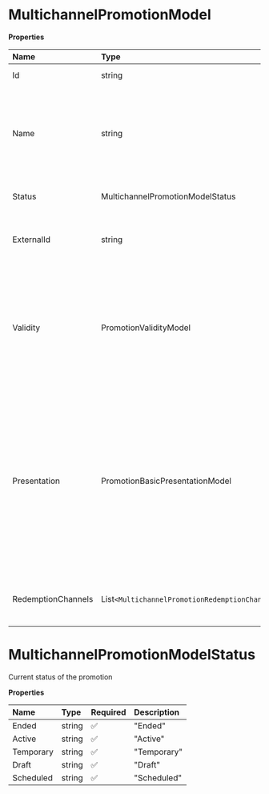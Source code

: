 # MultichannelPromotionModel

**Properties**

| Name               | Type                                                | Required | Description                                                                                                                                                                                                                             |
| :----------------- | :-------------------------------------------------- | :------- | :-------------------------------------------------------------------------------------------------------------------------------------------------------------------------------------------------------------------------------------- |
| Id                 | string                                              | ✅       | Internal Id in Voyado                                                                                                                                                                                                                   |
| Name               | string                                              | ✅       | Name of promtion. Following field is required and don't allows to be left out or set to null or empty string                                                                                                                            |
| Status             | MultichannelPromotionModelStatus                    | ❌       | Current status of the promotion                                                                                                                                                                                                         |
| ExternalId         | string                                              | ❌       | External id generated from system outside of Voyado                                                                                                                                                                                     |
| Validity           | PromotionValidityModel                              | ❌       | Following class holds the duration information for a promotion. The this object uses to set and get the duration of a promotion.                                                                                                        |
| Presentation       | PromotionBasicPresentationModel                     | ❌       | Following object is for get/set the presentational side of the promotion. This data uses to displey in different kind of views, for an example in Email messages etc. This fields populates the "Presentation" section in the admin UI. |
| RedemptionChannels | List`<MultichannelPromotionRedemptionChannelModel>` | ❌       | Redemption channels Valid channels: POS, ECOM and OTHER                                                                                                                                                                                 |

# MultichannelPromotionModelStatus

Current status of the promotion

**Properties**

| Name      | Type   | Required | Description |
| :-------- | :----- | :------- | :---------- |
| Ended     | string | ✅       | "Ended"     |
| Active    | string | ✅       | "Active"    |
| Temporary | string | ✅       | "Temporary" |
| Draft     | string | ✅       | "Draft"     |
| Scheduled | string | ✅       | "Scheduled" |

<!-- This file was generated by liblab | https://liblab.com/ -->

